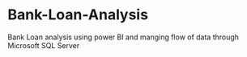 # Bank-Loan-Analysis
Bank Loan analysis using power BI and manging flow of data through Microsoft SQL Server
